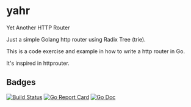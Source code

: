 # yahr
Yet Another HTTP Router

Just a simple Golang http router using Radix Tree (trie).

This is a code exercise and example in how to write a http router in Go.

It's inspired in httprouter.

## Badges

[![Build Status](https://circleci.com/gh/lucasdss/yahr/tree/master.svg?style=svg)](https://circleci.com/gh/lucasdss/yahr/tree/master)
[![Go Report Card](https://goreportcard.com/badge/github.com/lucasdss/yahr)](https://goreportcard.com/report/github.com/lucasdss/yahr)
[![Go Doc](https://godoc.org/github.com/lucasdss/yahr?status.svg)](https://godoc.org/github.com/lucasdss/yahr)
